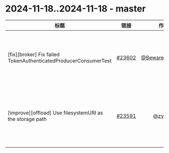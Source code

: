 # 2024-11-18..2024-11-18 - master
| 标题 | 链接 | 作者 | 标签 |
| - | :--: | :--: | - |
| [fix][broker] Fix failed TokenAuthenticatedProducerConsumerTest | [#23602](https://github.com/apache/pulsar/pull/23602) | [@BewareMyPower](https://github.com/BewareMyPower) | `area/test` `doc-not-needed` `cherry-picked/branch-3.0` `cherry-picked/branch-3.3` `release/3.3.3` `release/3.0.8` `release/4.0.1` `cherry-picked/branch-4.0`  | 
| [improve][offload] Use filesystemURI as the storage path | [#23591](https://github.com/apache/pulsar/pull/23591) | [@zymap](https://github.com/zymap) | `area/tieredstorage` `doc-required` `ready-to-test` `cherry-picked/branch-3.0` `cherry-picked/branch-3.3` `release/3.3.3` `release/3.0.8` `release/4.0.1` `cherry-picked/branch-4.0`  | 
